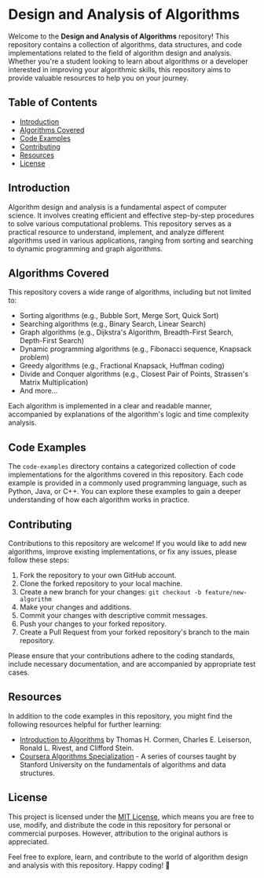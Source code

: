 # Design and Analysis of Algorithms

Welcome to the **Design and Analysis of Algorithms** repository! This repository contains a collection of algorithms, data structures, and code implementations related to the field of algorithm design and analysis. Whether you're a student looking to learn about algorithms or a developer interested in improving your algorithmic skills, this repository aims to provide valuable resources to help you on your journey.

## Table of Contents

- [Introduction](#introduction)
- [Algorithms Covered](#algorithms-covered)
- [Code Examples](#code-examples)
- [Contributing](#contributing)
- [Resources](#resources)
- [License](#license)

## Introduction

Algorithm design and analysis is a fundamental aspect of computer science. It involves creating efficient and effective step-by-step procedures to solve various computational problems. This repository serves as a practical resource to understand, implement, and analyze different algorithms used in various applications, ranging from sorting and searching to dynamic programming and graph algorithms.

## Algorithms Covered

This repository covers a wide range of algorithms, including but not limited to:

- Sorting algorithms (e.g., Bubble Sort, Merge Sort, Quick Sort)
- Searching algorithms (e.g., Binary Search, Linear Search)
- Graph algorithms (e.g., Dijkstra's Algorithm, Breadth-First Search, Depth-First Search)
- Dynamic programming algorithms (e.g., Fibonacci sequence, Knapsack problem)
- Greedy algorithms (e.g., Fractional Knapsack, Huffman coding)
- Divide and Conquer algorithms (e.g., Closest Pair of Points, Strassen's Matrix Multiplication)
- And more...

Each algorithm is implemented in a clear and readable manner, accompanied by explanations of the algorithm's logic and time complexity analysis.

## Code Examples

The `code-examples` directory contains a categorized collection of code implementations for the algorithms covered in this repository. Each code example is provided in a commonly used programming language, such as Python, Java, or C++. You can explore these examples to gain a deeper understanding of how each algorithm works in practice.

## Contributing

Contributions to this repository are welcome! If you would like to add new algorithms, improve existing implementations, or fix any issues, please follow these steps:

1. Fork the repository to your own GitHub account.
2. Clone the forked repository to your local machine.
3. Create a new branch for your changes: `git checkout -b feature/new-algorithm`
4. Make your changes and additions.
5. Commit your changes with descriptive commit messages.
6. Push your changes to your forked repository.
7. Create a Pull Request from your forked repository's branch to the main repository.

Please ensure that your contributions adhere to the coding standards, include necessary documentation, and are accompanied by appropriate test cases.

## Resources

In addition to the code examples in this repository, you might find the following resources helpful for further learning:

- [Introduction to Algorithms](https://mitpress.mit.edu/books/introduction-algorithms) by Thomas H. Cormen, Charles E. Leiserson, Ronald L. Rivest, and Clifford Stein.
- [Coursera Algorithms Specialization](https://www.coursera.org/specializations/algorithms) - A series of courses taught by Stanford University on the fundamentals of algorithms and data structures.

## License

This project is licensed under the [MIT License](LICENSE), which means you are free to use, modify, and distribute the code in this repository for personal or commercial purposes. However, attribution to the original authors is appreciated.

Feel free to explore, learn, and contribute to the world of algorithm design and analysis with this repository. Happy coding! 🚀
